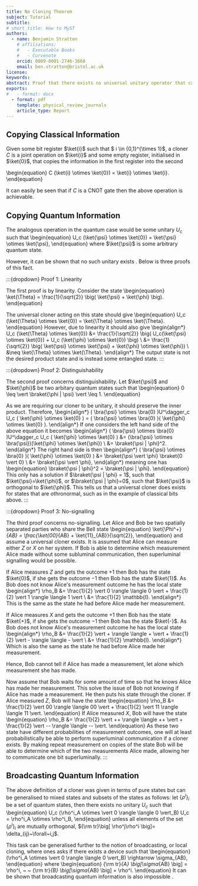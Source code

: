 ```yaml
---
title: No Cloning Theorem 
subject: Tutorial
subtitle: 
# short_title: How to MyST
authors:
  - name: Benjamin Stratton
    # affiliations:
    #   - Executable Books
    #   - Curvenote
    orcid: 0009-0001-2746-3668
    email: ben.stratton@bristol.ac.uk
license: 
keywords:  
abstract: Proof that there exists no universal unitary operator that can copy quantum information.
exports:
#   - format: docx
  - format: pdf
    template: physical_review_journals
    article_type: Report
---
```


## Copying Classical Information

Given some bit register $\ket{i}$ such that $ i \in \{0,1\}^{\times 1}$, a cloner $C$ is a joint operation on $\ket{i}$ and some empty register, initialised in $\ket{0}$, that copies the information in the first register into the second

\begin{equation}
C (\ket{i} \otimes \ket{0}) = \ket{i} \otimes \ket{i}.
\end{equation}

It can easily be seen that if $C$ is a CNOT gate then the above operation is achievable. 

## Copying Quantum Information

The analogous operation in the quantum case would be some unitary $U_c$ such that 
\begin{equation}
U_c (\ket{\psi} \otimes \ket{0}) = \ket{\psi} \otimes \ket{\psi},
\end{equation}
where $\ket{\psi}$ is some arbitrary quantum state. 

However, it can be shown that no such unitary exists [](https://link.aps.org/doi/10.1103/RevModPhys.77.1225). Below is three proofs of this fact. 

:::{dropdown} Proof 1: Linearity


The first proof is by linearity. Consider the state 
\begin{equation}
\ket{\Theta} = \frac{1}{\sqrt{2}} \big( \ket{\psi} + \ket{\phi} \big).
\end{equation}

The universal cloner acting on this state should give 
\begin{equation}
U_c (\ket{\Theta} \otimes \ket{0}) = \ket{\Theta} \otimes \ket{\Theta}.
\end{equation}
However, due to linearity it should also give 
\begin{align*}
U_c (\ket{\Theta} \otimes \ket{0}) &= \frac{1}{\sqrt{2}} \big( U_c(\ket{\psi} \otimes \ket{0}) + U_c (\ket{\phi} \otimes \ket{0}) \big) \\
&= \frac{1}{\sqrt{2}} \big( \ket{\psi} \otimes \ket{\psi} + \ket{\phi} \otimes \ket{\phi}) \\
&\neq \ket{\Theta} \otimes \ket{\Theta}.
\end{align*}
The output state is not the desired product state and is instead some entangled state. 
:::

:::{dropdown} Proof 2: Distinguishability


The second proof concerns distinguishability. Let $\ket{\psi}$ and $\ket{\phi}$ be two arbitary quantum states such that 
\begin{equation}
0 \leq \vert \braket{\phi | \psi} \vert \leq 1.
\end{equation} 

As we are requiring our cloner to be unitary, it should preserve the inner product. Therefore,
\begin{align*}
( \bra{\psi} \otimes \bra{0} )U^\dagger_c U_c ( \ket{\phi} \otimes \ket{0} ) = ( \bra{\psi} \otimes \bra{0} )( \ket{\phi} \otimes \ket{0} ).
\end{align*}
If one considers the left hand side of the above equation it becomes 
\begin{align*}
( \bra{\psi} \otimes \bra{0} )U^\dagger_c U_c ( \ket{\phi} \otimes \ket{0} ) &= (\bra{\psi} \otimes \bra{\psi})(\ket{\phi} \otimes \ket{\phi}) \\
&= \braket{\psi | \phi}^2.
\end{align*}
The right hand side is then 
\begin{align*}
( \bra{\psi} \otimes \bra{0} )( \ket{\phi} \otimes \ket{0} ) &= \braket{\psi \vert \phi} \braket{0 \vert 0} \\
&= \braket{\psi \vert \phi},
\end{align*}
meaning one has 
\begin{equation}
\braket{\psi | \phi}^2 = \braket{\psi | \phi}.
\end{equation}
This only has a solution if $\braket{\psi | \phi} = 1$, such that $\ket{\psi}=\ket{\phi}$, or $\braket{\psi | \phi}=0$, such that $\ket{\psi}$ is orthogonal to $\ket{\phi}$. This tells us that a universal cloner does exists for states that are othronormal, such as in the example of classical bits above. 
:::

:::{dropdown} Proof 3: No-signalling

The third proof concerns no-signalling. Let Alice and Bob be two spatially separated parties who share the Bell state 
\begin{equation}
\ket{\Phi^+}_{AB} = \frac{\ket{00}_{AB} + \ket{11}_{AB}}{\sqrt{2}},
\end{equation}
and assume a universal cloner exists. It is assumed that Alice can measure either $Z$ or $X$ on her system. If Bob is able to determine which measurement Alice made without some subluminal communication, then superluminal signalling would be possible. 

If Alice measures $Z$ and gets the outcome $+1$ then Bob has the state $\ket{0}$, if she gets the outcome $-1$ then Bob has the state $\ket{1}$. As Bob does not know Alice's measurement outcome he has the local state 
\begin{align*}
\rho_B &= \frac{1}{2} \vert 0 \rangle \langle  0 \vert + \frac{1}{2} \vert 1 \rangle \langle  1 \vert \\
&= \frac{1}{2} \mathbb{I}.
\end{align*}
This is the same as the state he had before Alice made her measurement. 

If Alice measures $X$ and gets the outcome $+1$ then Bob has the state $\ket{+}$, if she gets the outcome $-1$ then Bob has the state $\ket{-}$. As Bob does not know Alice's measurement outcome he has the local state 
\begin{align*}
\rho_B &= \frac{1}{2} \vert + \rangle \langle  + \vert + \frac{1}{2} \vert - \rangle \langle  - \vert \\
&= \frac{1}{2} \mathbb{I}.
\end{align*}
Which is also the same as the state he had before Alice made her measurement. 

Hence, Bob cannot tell if Alice has made a measurement, let alone which measurement she has made. 

Now assume that Bob waits for some amount of time so that he knows Alice has made her measurement. This solve the issue of Bob not knowing if Alice has made a measurement. He then puts his state through the cloner. If Alice measured $Z$, Bob will have the state
\begin{equation}
\rho_B &= \frac{1}{2} \vert 00 \rangle \langle  00 \vert + \frac{1}{2} \vert 11 \rangle \langle  11 \vert.
\end{equation}
If Alice measured $X$, Bob will have the state 
\begin{equation}
\rho_B &= \frac{1}{2} \vert ++ \rangle \langle  ++ \vert + \frac{1}{2} \vert -- \rangle \langle  -- \vert.
\end{equation}
As these two state have different probabilities of measurement outcomes, one will at least probabilistically be able to perform superluminal communication if a cloner exists. By making repeat measurement on copies of the state Bob will be able to determine which of the two measurements Alice made, allowing her to communicate one bit superluminally. 
:::

## Broadcasting Quantum Information

The above definition of a cloner was given in terms of pure states but can be generalised to mixed states and subsets of the states as follows: let $\{\rho^i\}_{i}$ be a set of quantum states, then there exists no unitary $U_c$ such that 
\begin{equation}
U_c (\rho^i_A \otimes \vert 0 \rangle \langle  0 \vert_B) U_c = \rho^i_A \otimes \rho^i_B,
\end{equation}
unless all elements of the set $\{\rho^i\}_{i}$ are mutually orthogonal, ${\rm tr}\big[ \rho^j\rho^i \big]= \delta_{ij}~\forall~i,j$. 

This task can be generalised further to the notion of broadcasting, or local cloning, where ones asks if there exists a device such that 
\begin{equation}
(\rho^i_A \otimes \vert 0 \rangle \langle  0 \vert_B) \rightarrow \sigma_{AB},
\end{equation}
where
\begin{equation}
{\rm tr}_{A} \big[\sigma_{AB} \big] = \rho^i, ~ ~ {\rm tr}_{B} \big[\sigma_{AB} \big] = \rho^i.
\end{equation}
It can be shown that broadcasting quantum information is also impossible [](https://link.aps.org/doi/10.1103/PhysRevLett.76.2818).